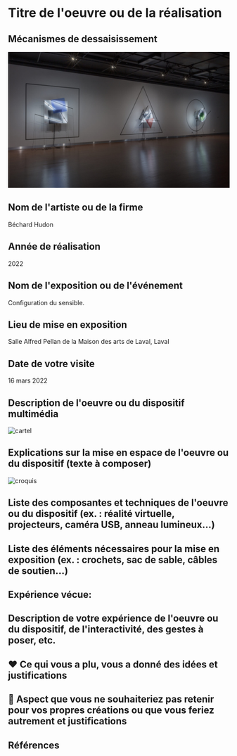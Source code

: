 # Titre de l'oeuvre ou de la réalisation
## Mécanismes de dessaisissement
![oeuvre](medias/ensemble.jpg)
## Nom de l'artiste ou de la firme
Béchard Hudon
## Année de réalisation
2022
## Nom de l'exposition ou de l'événement
Configuration du sensible.
## Lieu de mise en exposition
Salle Alfred Pellan de la Maison des arts de Laval, Laval
## Date de votre visite
16 mars 2022
## Description de l'oeuvre ou du dispositif multimédia
![cartel](medias/cartel.jpg)
## Explications sur la mise en espace de l'oeuvre ou du dispositif (texte à composer)
![croquis](medias/Croquis.jpg)
## Liste des composantes et techniques de l'oeuvre ou du dispositif (ex. : réalité virtuelle, projecteurs, caméra USB, anneau lumineux...)

## Liste des éléments nécessaires pour la mise en exposition (ex. : crochets, sac de sable, câbles de soutien...)

## Expérience vécue:

## Description de votre expérience de l'oeuvre ou du dispositif, de l'interactivité, des gestes à poser, etc.

## ❤️ Ce qui vous a plu, vous a donné des idées et justifications

## 🤔 Aspect que vous ne souhaiteriez pas retenir pour vos propres créations ou que vous feriez autrement et justifications

## Références
